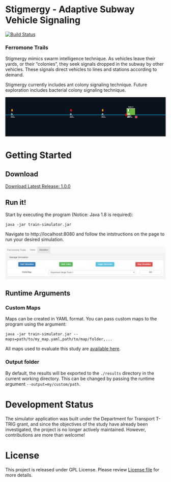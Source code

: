 # Stigmergy - Adaptive Subway Vehicle Signaling
[![Build Status](https://travis-ci.org/sinaa/train-simulator.svg?branch=master)](https://travis-ci.org/sinaa/train-simulator)
### Ferromone Trails

Stigmergy mimics swarm intelligence technique. As vehicles leave their yards, or their “colonies”, they seek signals dropped in the subway by other vehicles. These signals direct vehicles to lines and stations according to demand.

Stigmergy currently includes ant colony signaling technique. Future exploration includes bacterial colony signaling technique.

![Train Simulator Screenshot](gh/screenshot.png)

# Getting Started
## Download

[Download Latest Release: 1.0.0](https://github.com/sinaa/train-simulator/releases/download/1.0.0/train-simulator-1.0.0-SNAPSHOT.jar)

## Run it!

Start by executing the program (Notice: Java 1.8 is required):

    java -jar train-simulator.jar

Navigate to http://localhost:8080 and follow the intstructions on the page to run your desired simulation.

![Simulator Menu](gh/menu.png)

## Runtime Arguments

### Custom Maps

Maps can be created in YAML format. You can pass custom maps to the program using the argument: 

    java -jar train-simulator.jar --maps=path/to/my_map.yaml,path/to/map/folder,...
    
All maps used to evaluate this study are [available here](https://github.com/sinaa/train-simulator/releases/download/1.0.0/experiment-maps.zip).

### Output folder

By default, the results will be exported to the `./results` directory in the current working directory. This can be changed by passing the runtime argument `--output=my/custom/path`.

# Development Status

The simulator application was built under the Department for Transport T-TRIG grant, and since the objectives of the study have already been investigated, the project is no longer actively maintained. However, contributions are more than welcome!

# License
This project is released under GPL License. Please review [License file](LICENSE) for more details.
